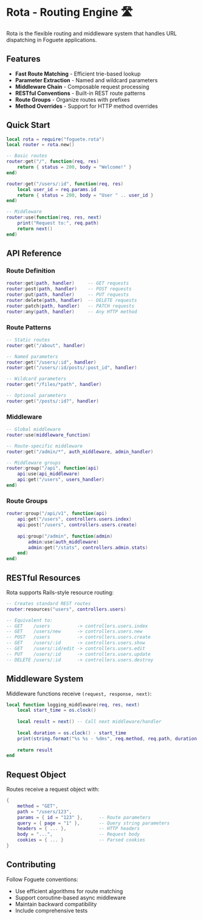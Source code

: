 # Rota - Routing Engine 🛣️

Rota is the flexible routing and middleware system that handles URL dispatching in Foguete applications.

## Features

- **Fast Route Matching** - Efficient trie-based lookup
- **Parameter Extraction** - Named and wildcard parameters
- **Middleware Chain** - Composable request processing
- **RESTful Conventions** - Built-in REST route patterns
- **Route Groups** - Organize routes with prefixes
- **Method Overrides** - Support for HTTP method overrides

## Quick Start

```lua
local rota = require("foguete.rota")
local router = rota.new()

-- Basic routes
router:get("/", function(req, res)
    return { status = 200, body = "Welcome!" }
end)

router:get("/users/:id", function(req, res)
    local user_id = req.params.id
    return { status = 200, body = "User " .. user_id }
end)

-- Middleware
router:use(function(req, res, next)
    print("Request to:", req.path)
    return next()
end)
```

## API Reference

### Route Definition
```lua
router:get(path, handler)     -- GET requests
router:post(path, handler)    -- POST requests  
router:put(path, handler)     -- PUT requests
router:delete(path, handler)  -- DELETE requests
router:patch(path, handler)   -- PATCH requests
router:any(path, handler)     -- Any HTTP method
```

### Route Patterns
```lua
-- Static routes
router:get("/about", handler)

-- Named parameters
router:get("/users/:id", handler)
router:get("/users/:id/posts/:post_id", handler)

-- Wildcard parameters
router:get("/files/*path", handler)

-- Optional parameters
router:get("/posts/:id?", handler)
```

### Middleware
```lua
-- Global middleware
router:use(middleware_function)

-- Route-specific middleware
router:get("/admin/*", auth_middleware, admin_handler)

-- Middleware groups
router:group("/api", function(api)
    api:use(api_middleware)
    api:get("/users", users_handler)
end)
```

### Route Groups
```lua
router:group("/api/v1", function(api)
    api:get("/users", controllers.users.index)
    api:post("/users", controllers.users.create)
    
    api:group("/admin", function(admin)
        admin:use(auth_middleware)
        admin:get("/stats", controllers.admin.stats)
    end)
end)
```

## RESTful Resources

Rota supports Rails-style resource routing:

```lua
-- Creates standard REST routes
router:resources("users", controllers.users)

-- Equivalent to:
-- GET    /users          -> controllers.users.index
-- GET    /users/new      -> controllers.users.new  
-- POST   /users          -> controllers.users.create
-- GET    /users/:id      -> controllers.users.show
-- GET    /users/:id/edit -> controllers.users.edit
-- PUT    /users/:id      -> controllers.users.update
-- DELETE /users/:id      -> controllers.users.destroy
```

## Middleware System

Middleware functions receive `(request, response, next)`:

```lua
local function logging_middleware(req, res, next)
    local start_time = os.clock()
    
    local result = next() -- Call next middleware/handler
    
    local duration = os.clock() - start_time
    print(string.format("%s %s - %dms", req.method, req.path, duration * 1000))
    
    return result
end
```

## Request Object

Routes receive a request object with:

```lua
{
    method = "GET",
    path = "/users/123",
    params = { id = "123" },      -- Route parameters
    query = { page = "1" },       -- Query string parameters
    headers = { ... },            -- HTTP headers
    body = "...",                 -- Request body
    cookies = { ... }             -- Parsed cookies
}
```

## Contributing

Follow Foguete conventions:
- Use efficient algorithms for route matching
- Support coroutine-based async middleware
- Maintain backward compatibility
- Include comprehensive tests
